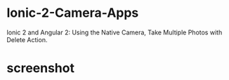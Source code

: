 # Ionic-2-Camera-Apps
Ionic 2 and Angular 2: Using the Native Camera, Take Multiple Photos with Delete Action.

# screenshot

